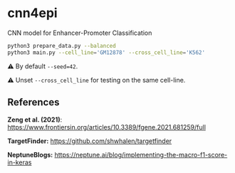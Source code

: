 # cnn4epi
CNN model for Enhancer-Promoter Classification

```bash
python3 prepare_data.py --balanced
python3 main.py --cell_line='GM12878' --cross_cell_line='K562'
```

:warning: By default `--seed=42`.

:warning: Unset `--cross_cell_line` for testing on the same cell-line.

## References

**Zeng et al. (2021)**: https://www.frontiersin.org/articles/10.3389/fgene.2021.681259/full

**TargetFinder:** https://github.com/shwhalen/targetfinder

**NeptuneBlogs:** https://neptune.ai/blog/implementing-the-macro-f1-score-in-keras
